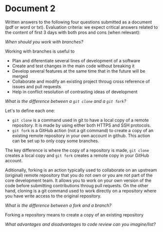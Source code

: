 # Document 2

Written answers to the following four questions submitted as a document (pdf or word or txt). Evaluation criteria: we expect critical answers related to the content of first 3 days with both pros and cons (when relevant):

*When should you work with branches?*

Working with branches is useful to

* Plan and diferentiate several lines of development of a software  
* Create and test changes in the main code without breaking it
* Develop several features at the same time that in the future will be merged
* Collaborate and modify an existing project throug cross reference of issues and pull requests
* Help in conflict resolution of contrasting ideas of development

*What is the difference between a `git clone` and a `git fork`?*

Let's to define each one:

* `git clone` is a command used in git to have a local copy of a remote repository. It is made by using either both HTTPS and SSH protocols.
* `git fork` is a GitHub action (not a git command) to create a copy of an existing remote repository in your own account in github. This action can be set up to only copy some branches. 

The key difference is where the copy of a repository is made,  `git clone` creates a local copy and `git fork` creates a remote copy in your GitHub account. 

Aditionally, forking is an action typically used to collaborate on an upstream (original) remote repository that you do not own or you are not part of the core development team. It allows you to work on your own version of the code before submitting contributions throug pull requests. On the other hand, cloning is a git command used to work directly on a repository where you have write access to the original repository. 

*What is the difference between a fork and a branch?*

Forking a repository means to create a copy of an existing repository


*What advantages and disadvantages to code review can you imagine/list?*